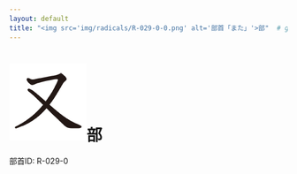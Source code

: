 ```yaml
---
layout: default
title: "<img src='img/radicals/R-029-0-0.png' alt='部首「また」'>部"  # glyphをタイトルに使用
---
```


# <img src='img/radicals/R-029-0-0.png' alt='部首「また」'>部
部首ID: R-029-0
